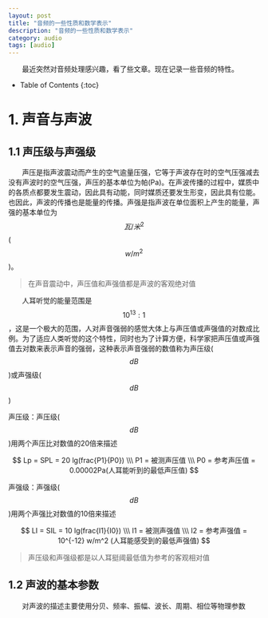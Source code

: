 ```yaml
---
layout: post
title: "音频的一些性质和数学表示"
description: "音频的一些性质和数学表示"
category: audio
tags: [audio]
---
```


&#160; &#160; &#160; &#160;最近突然对音频处理感兴趣，看了些文章。现在记录一些音频的特性。

<!-- more -->

* Table of Contents
{:toc}

# 1. 声音与声波

## 1.1 声压级与声强级

&#160; &#160; &#160; &#160;声压是指声波震动而产生的空气逾量压强，它等于声波存在时的空气压强减去没有声波时的空气压强，声压的基本单位为帕(Pa)。在声波传播的过程中，媒质中的各质点都要发生震动，因此具有动能，同时媒质还要发生形变，因此具有位能。也因此，声波的传播也是能量的传播。声强是指声波在单位面积上产生的能量，声强的基本单位为$$瓦/米^2$$($$w/m^2$$)。 

> 在声音震动中，声压值和声强值都是声波的客观绝对值

&#160; &#160; &#160; &#160;人耳听觉的能量范围是$$10^{13}:1$$，这是一个极大的范围，人对声音强弱的感觉大体上与声压值或声强值的对数成比例。为了适应人类听觉的这个特性，同时也为了计算方便，科学家把声压值或声强值去对数来表示声音的强弱，这种表示声音强弱的数值称为声压级($$dB$$)或声强级($$dB$$)

声压级：声压级($$dB$$)用两个声压比对数值的20倍来描述

$$
Lp = SPL = 20 lg(frac{P1}{P0}) \\\
P1 = 被测声压值 \\\
P0 = 参考声压值 = 0.00002Pa(人耳能听到的最低声压值)
$$



声强级：声强级($$dB$$)用两个声强比对数值的10倍来描述

$$
LI = SIL = 10 lg(frac{I1}{I0}) \\\
I1 = 被测声强值 \\\
I2 = 参考声强值 = 10^{-12} w/m^2 (人耳能感受到的最低声强值)
$$

> 声压级和声强级都是以人耳挺阈最低值为参考的客观相对值

## 1.2 声波的基本参数

&#160; &#160; &#160; &#160;对声波的描述主要使用分贝、频率、振幅、波长、周期、相位等物理参数

